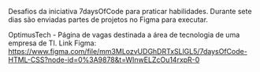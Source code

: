 Desafios da iniciativa 7daysOfCode para praticar habilidades. Durante sete dias são enviadas partes de projetos no Figma para executar.

OptimusTech - Página de vagas destinada a área de tecnologia de uma empresa de TI.
Link Figma: https://www.figma.com/file/mm3MLozvUDGhDRTxSLlGL5/7daysOfCode-HTML-CSS?node-id=0%3A9878&t=WInwELZcOu14rxpR-0
